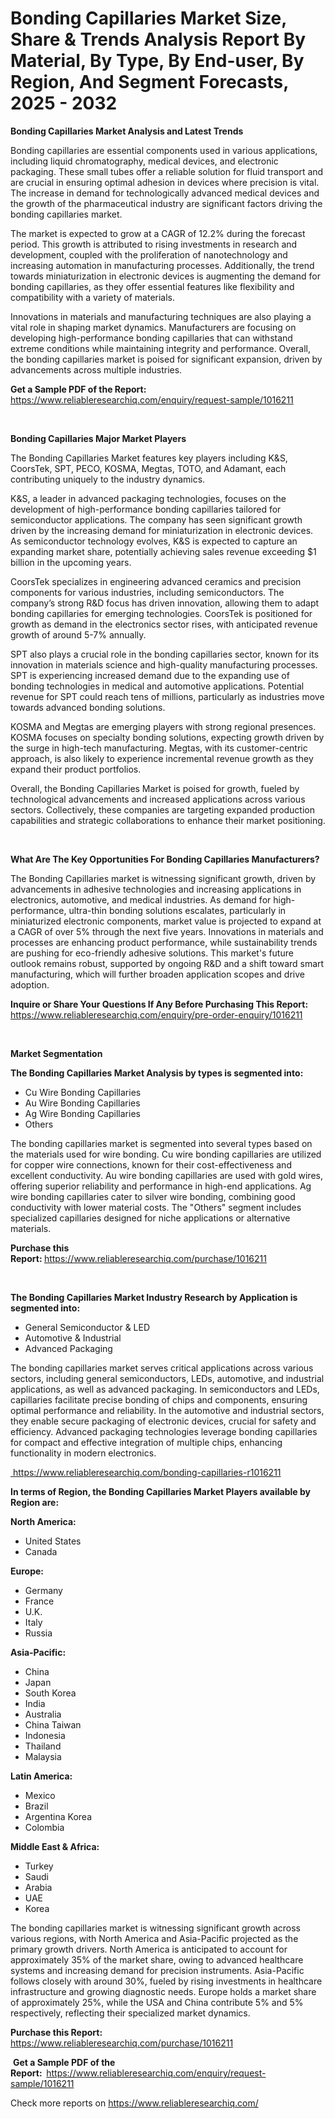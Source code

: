 <p><h1>Bonding Capillaries Market Size, Share & Trends Analysis Report By Material, By Type, By End-user, By Region, And Segment Forecasts, 2025 - 2032</h1></p><p><strong>Bonding Capillaries Market Analysis and Latest Trends</strong></p>
<p><p>Bonding capillaries are essential components used in various applications, including liquid chromatography, medical devices, and electronic packaging. These small tubes offer a reliable solution for fluid transport and are crucial in ensuring optimal adhesion in devices where precision is vital. The increase in demand for technologically advanced medical devices and the growth of the pharmaceutical industry are significant factors driving the bonding capillaries market.</p><p>The market is expected to grow at a CAGR of 12.2% during the forecast period. This growth is attributed to rising investments in research and development, coupled with the proliferation of nanotechnology and increasing automation in manufacturing processes. Additionally, the trend towards miniaturization in electronic devices is augmenting the demand for bonding capillaries, as they offer essential features like flexibility and compatibility with a variety of materials.</p><p>Innovations in materials and manufacturing techniques are also playing a vital role in shaping market dynamics. Manufacturers are focusing on developing high-performance bonding capillaries that can withstand extreme conditions while maintaining integrity and performance. Overall, the bonding capillaries market is poised for significant expansion, driven by advancements across multiple industries.</p></p>
<p><strong>Get a Sample PDF of the Report:&nbsp;</strong> <a href="https://www.reliableresearchiq.com/enquiry/request-sample/1016211?utm_campaign=2456&utm_medium=2&utm_source=Github&utm_content=ia&utm_term=08042025&utm_id=bonding-capillaries">https://www.reliableresearchiq.com/enquiry/request-sample/1016211</a></p>
<p>&nbsp;</p>
<p><strong>Bonding Capillaries Major Market Players</strong></p>
<p><p>The Bonding Capillaries Market features key players including K&S, CoorsTek, SPT, PECO, KOSMA, Megtas, TOTO, and Adamant, each contributing uniquely to the industry dynamics.</p><p>K&S, a leader in advanced packaging technologies, focuses on the development of high-performance bonding capillaries tailored for semiconductor applications. The company has seen significant growth driven by the increasing demand for miniaturization in electronic devices. As semiconductor technology evolves, K&S is expected to capture an expanding market share, potentially achieving sales revenue exceeding $1 billion in the upcoming years.</p><p>CoorsTek specializes in engineering advanced ceramics and precision components for various industries, including semiconductors. The company’s strong R&D focus has driven innovation, allowing them to adapt bonding capillaries for emerging technologies. CoorsTek is positioned for growth as demand in the electronics sector rises, with anticipated revenue growth of around 5-7% annually.</p><p>SPT also plays a crucial role in the bonding capillaries sector, known for its innovation in materials science and high-quality manufacturing processes. SPT is experiencing increased demand due to the expanding use of bonding technologies in medical and automotive applications. Potential revenue for SPT could reach tens of millions, particularly as industries move towards advanced bonding solutions.</p><p>KOSMA and Megtas are emerging players with strong regional presences. KOSMA focuses on specialty bonding solutions, expecting growth driven by the surge in high-tech manufacturing. Megtas, with its customer-centric approach, is also likely to experience incremental revenue growth as they expand their product portfolios.</p><p>Overall, the Bonding Capillaries Market is poised for growth, fueled by technological advancements and increased applications across various sectors. Collectively, these companies are targeting expanded production capabilities and strategic collaborations to enhance their market positioning.</p></p>
<p>&nbsp;</p>
<p><strong>What Are The Key Opportunities For Bonding Capillaries Manufacturers?</strong></p>
<p><p>The Bonding Capillaries market is witnessing significant growth, driven by advancements in adhesive technologies and increasing applications in electronics, automotive, and medical industries. As demand for high-performance, ultra-thin bonding solutions escalates, particularly in miniaturized electronic components, market value is projected to expand at a CAGR of over 5% through the next five years. Innovations in materials and processes are enhancing product performance, while sustainability trends are pushing for eco-friendly adhesive solutions. This market's future outlook remains robust, supported by ongoing R&D and a shift toward smart manufacturing, which will further broaden application scopes and drive adoption.</p></p>
<p><strong>Inquire or Share Your Questions If Any Before Purchasing This Report:</strong> <a href="https://www.reliableresearchiq.com/enquiry/pre-order-enquiry/1016211?utm_campaign=2456&utm_medium=2&utm_source=Github&utm_content=ia&utm_term=08042025&utm_id=bonding-capillaries">https://www.reliableresearchiq.com/enquiry/pre-order-enquiry/1016211</a></p>
<p>&nbsp;</p>
<p><strong>Market Segmentation</strong></p>
<p><strong>The Bonding Capillaries Market Analysis by types is segmented into:</strong></p>
<p><ul><li>Cu Wire Bonding Capillaries</li><li>Au Wire Bonding Capillaries</li><li>Ag Wire Bonding Capillaries</li><li>Others</li></ul></p>
<p><p>The bonding capillaries market is segmented into several types based on the materials used for wire bonding. Cu wire bonding capillaries are utilized for copper wire connections, known for their cost-effectiveness and excellent conductivity. Au wire bonding capillaries are used with gold wires, offering superior reliability and performance in high-end applications. Ag wire bonding capillaries cater to silver wire bonding, combining good conductivity with lower material costs. The "Others" segment includes specialized capillaries designed for niche applications or alternative materials.</p></p>
<p><strong>Purchase this Report:&nbsp;</strong><a href="https://www.reliableresearchiq.com/purchase/1016211?utm_campaign=2456&utm_medium=2&utm_source=Github&utm_content=ia&utm_term=08042025&utm_id=bonding-capillaries">https://www.reliableresearchiq.com/purchase/1016211</a></p>
<p>&nbsp;</p>
<p><strong>The Bonding Capillaries Market Industry Research by Application is segmented into:</strong></p>
<p><ul><li>General Semiconductor & LED</li><li>Automotive & Industrial</li><li>Advanced Packaging</li></ul></p>
<p><p>The bonding capillaries market serves critical applications across various sectors, including general semiconductors, LEDs, automotive, and industrial applications, as well as advanced packaging. In semiconductors and LEDs, capillaries facilitate precise bonding of chips and components, ensuring optimal performance and reliability. In the automotive and industrial sectors, they enable secure packaging of electronic devices, crucial for safety and efficiency. Advanced packaging technologies leverage bonding capillaries for compact and effective integration of multiple chips, enhancing functionality in modern electronics.</p></p>
<p><a href="https://www.reliableresearchiq.com/bonding-capillaries-r1016211?utm_campaign=2456&utm_medium=2&utm_source=Github&utm_content=ia&utm_term=08042025&utm_id=bonding-capillaries">&nbsp;https://www.reliableresearchiq.com/bonding-capillaries-r1016211</a></p>
<p><strong>In terms of Region, the Bonding Capillaries Market Players available by Region are:</strong></p>
<p>
    <p> <strong> North America: </strong>
        <ul>
            <li>United States</li>
            <li>Canada</li>
        </ul>
        </p> 
    <p> <strong> Europe: </strong>
        <ul>
            <li>Germany</li>
            <li>France</li>
            <li>U.K.</li>
            <li>Italy</li>
            <li>Russia</li>
        </ul>
        </p> 
    <p> <strong> Asia-Pacific: </strong>
        <ul>
            <li>China</li>
            <li>Japan</li>
            <li>South Korea</li>
            <li>India</li>
            <li>Australia</li>
            <li>China Taiwan</li>
            <li>Indonesia</li>
            <li>Thailand</li>
            <li>Malaysia</li>
        </ul>
        </p> 
    <p> <strong> Latin America: </strong>
        <ul>
            <li>Mexico</li>
            <li>Brazil</li>
            <li>Argentina Korea</li>
            <li>Colombia</li>
        </ul>
        </p> 
    <p> <strong> Middle East & Africa: </strong>
        <ul>
            <li>Turkey</li>
            <li>Saudi</li>
            <li>Arabia</li>
            <li>UAE</li>
            <li>Korea</li>
        </ul>
    </p>
    </p>
<p><p>The bonding capillaries market is witnessing significant growth across various regions, with North America and Asia-Pacific projected as the primary growth drivers. North America is anticipated to account for approximately 35% of the market share, owing to advanced healthcare systems and increasing demand for precision instruments. Asia-Pacific follows closely with around 30%, fueled by rising investments in healthcare infrastructure and growing diagnostic needs. Europe holds a market share of approximately 25%, while the USA and China contribute 5% and 5% respectively, reflecting their specialized market dynamics.</p></p>
<p><strong>Purchase this Report: </strong><a href="https://www.reliableresearchiq.com/purchase/1016211?utm_campaign=2456&utm_medium=2&utm_source=Github&utm_content=ia&utm_term=08042025&utm_id=bonding-capillaries">https://www.reliableresearchiq.com/purchase/1016211</a></p>
<p>&nbsp;<strong>Get a Sample PDF of the Report:&nbsp;&nbsp;</strong><a href="https://www.reliableresearchiq.com/enquiry/request-sample/1016211?utm_campaign=2456&utm_medium=2&utm_source=Github&utm_content=ia&utm_term=08042025&utm_id=bonding-capillaries">https://www.reliableresearchiq.com/enquiry/request-sample/1016211</a></p>
<p><strong></strong></p>
<p>Check more reports on <a href="https://www.reliableresearchiq.com/?utm_campaign=2456&utm_medium=2&utm_source=Github&utm_content=ia&utm_term=08042025&utm_id=bonding-capillaries">https://www.reliableresearchiq.com/</a></p>